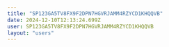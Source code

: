 ```yaml
---
title: "SP123GA5TV8FX9F2DPN7HGVRJAMM4RZYCD1KHQQVB"
date: 2024-12-10T12:13:24.699Z
user: SP123GA5TV8FX9F2DPN7HGVRJAMM4RZYCD1KHQQVB
layout: "users"
---
```

    